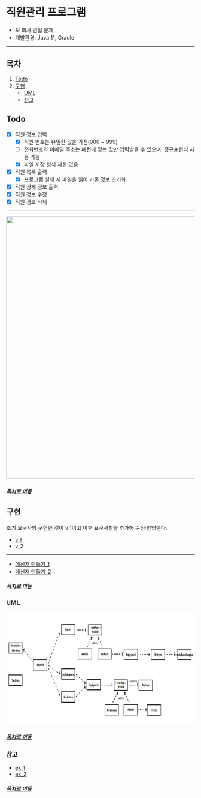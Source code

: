 직원관리 프로그램
=====
* 모 회사 면접 문제
* 개발환경: Java 11, Gradle
- - -
## 목차
1. [Todo](#Todo)
2. [구현](#구현)
	* [UML](#UML)
	* [참고](#참고)

## Todo

- [x] 직원 정보 입력
	- [x] 직원 번호는 유일한 값을 가짐(000 ~ 999)
	- [ ] 전화번호와 이메일 주소는 패턴에 맞는 값만 입력받을 수 있으며, 정규표현식 사용 가능
	- [x] 파일 저장 형식 제한 없음
- [x] 직원 목록 출력
	- [x] 프로그램 실행 시 파일을 읽어 기존 정보 초기화
- [x] 직원 상세 정보 출력
- [x] 직원 정보 수정
- [x] 직원 정보 삭제

- - -
<img src="./img/comtrue.png" width="600" height="700"></br>

##### [목차로 이동](#목차)

## 구현
초기 요구사항 구현한 것이 v_1이고 이후 요구사항을 추가해 수정·반영한다.

* [v_1](docs/review_v1.md)
* v_2

- - -
* [메신저 만들기_1](http://www.bsidesoft.com/?p=3166)
* [메신저 만들기_2](https://www.bsidesoft.com/?p=3297)

##### [목차로 이동](#목차)

### UML
<img src="img/class_diagram.png" width="850" height="300"></br>

##### [목차로 이동](#목차)

### 참고
* [ex_1](https://github.com/jeon7/employee_management)
* [ex_2](https://github.com/GentleDot/temp)

##### [목차로 이동](#목차)
